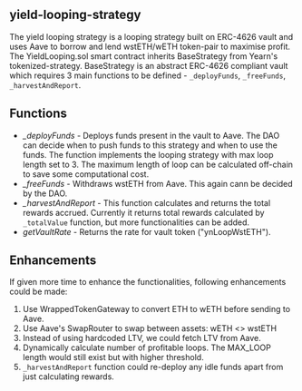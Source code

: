 ## yield-looping-strategy
The yield looping strategy is a looping strategy built on ERC-4626 vault and uses Aave to borrow and lend wstETH/wETH token-pair to maximise profit.  
The YieldLooping.sol smart contract inherits BaseStrategy from Yearn's tokenized-strategy. BaseStrategy is an abstract ERC-4626 compliant vault which requires 3 main functions to be defined - `_deployFunds`, `_freeFunds`, `_harvestAndReport`.  

## Functions
* *_deployFunds* - Deploys funds present in the vault to Aave. The DAO can decide when to push funds to this strategy and when to use the funds. The function implements the looping strategy with max loop length set to 3. The maximum length of loop can be calculated off-chain to save some computational cost.  
* *_freeFunds* - Withdraws wstETH from Aave. This again cann be decided by the DAO.  
* *_harvestAndReport* - This function calculates and returns the total rewards accrued. Currently it returns total rewards calculated by `_totalValue` function, but more functionalities can be added.  
* *getVaultRate* - Returns the rate for vault token ("ynLoopWstETH").  

## Enhancements
If given more time to enhance the functionalities, following enhancements could be made:
1. Use WrappedTokenGateway to convert ETH to wETH before sending to Aave.  
2. Use Aave's SwapRouter to swap between assets: wETH <> wstETH
3. Instead of using hardcoded LTV, we could fetch LTV from Aave.  
4. Dynamically calculate number of profitable loops. The MAX_LOOP length would still exist but with higher threshold.  
5. `_harvestAndReport` function could re-deploy any idle funds apart from just calculating rewards. 

